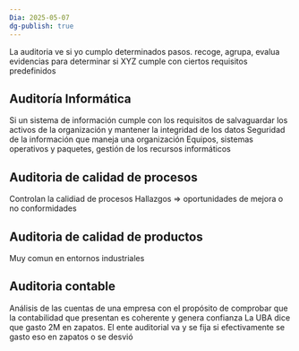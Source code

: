 ```yaml
---
Dia: 2025-05-07
dg-publish: true
---
```

La auditoria ve si yo cumplo determinados pasos. recoge, agrupa, evalua evidencias para determinar si XYZ cumple con ciertos requisitos predefinidos


## Auditoría Informática
Si un sistema de información cumple con los requisitos de salvaguardar los activos de la organización y mantener la integridad de los datos
Seguridad de la información que maneja una organización
Equipos, sistemas operativos y paquetes, gestión de los recursos informáticos


## Auditoria de calidad de procesos 
Controlan la calidiad de procesos 
Hallazgos => oportunidades de mejora o no conformidades


## Auditoria de calidad de productos 
Muy comun en entornos industriales 

## Auditoria contable 
Análisis de las cuentas de una empresa con el propósito de comprobar que la contabilidad que presentan es coherente y genera confianza
La UBA dice que gasto 2M en zapatos. El ente auditorial va y se fija si efectivamente se gasto eso en zapatos o se desvió